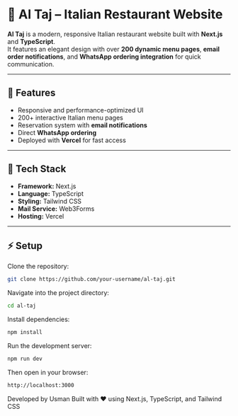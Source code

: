 # 🍝 Al Taj – Italian Restaurant Website  

**Al Taj** is a modern, responsive Italian restaurant website built with **Next.js** and **TypeScript**.  
It features an elegant design with over **200 dynamic menu pages**, **email order notifications**, and **WhatsApp ordering integration** for quick communication.  

---

## 🚀 Features  

- Responsive and performance-optimized UI  
- 200+ interactive Italian menu pages  
- Reservation system with **email notifications**  
- Direct **WhatsApp ordering**  
- Deployed with **Vercel** for fast access  

---

## 🧩 Tech Stack  

- **Framework:** Next.js  
- **Language:** TypeScript  
- **Styling:** Tailwind CSS  
- **Mail Service:**  Web3Forms  
- **Hosting:** Vercel  

---

## ⚡ Setup  

Clone the repository:  
```bash
git clone https://github.com/your-username/al-taj.git
```
Navigate into the project directory:
```bash
cd al-taj
```

Install dependencies:
```bash
npm install
```
Run the development server:
```bash
npm run dev
```
Then open in your browser:
```bash
http://localhost:3000
```
Developed by Usman
Built with ❤️ using Next.js, TypeScript, and Tailwind CSS
